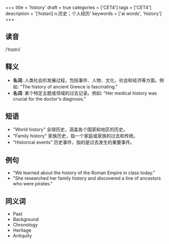 +++
title = 'history'
draft = true
categories = ['CET4']
tags = ['CET4']
description = '[ˈhistəri] n.历史；个人经历'
keywords = ['ai words', 'history']
+++

## 读音
/ˈhɪstri/

## 释义
- **名词**: 人类社会的发展过程，包括事件、人物、文化、社会和经济等方面。例如: "The history of ancient Greece is fascinating."
- **名词**: 某个特定主题或领域的过去记录。例如: "Her medical history was crucial for the doctor's diagnosis."

## 短语
- "World history" 全球历史，涵盖各个国家和地区的历史。
- "Family history" 家族历史，指一个家庭或家族的过去和传统。
- "Historical events" 历史事件，指的是过去发生的重要事件。

## 例句
- "We learned about the history of the Roman Empire in class today."
- "She researched her family history and discovered a line of ancestors who were pirates."

## 同义词
- Past
- Background
- Chronology
- Heritage
- Antiquity
